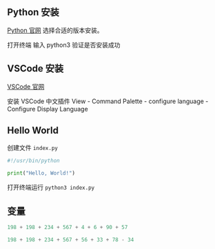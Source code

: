 ## Python 安装

[Python 官网](https://www.python.org/) 选择合适的版本安装。

打开终端 输入 python3 验证是否安装成功

## VSCode 安装

[VSCode 官网](https://code.visualstudio.com/)

安装 VSCode 中文插件 View - Command Palette - configure language - Configure Display Language

## Hello World

创建文件 `index.py`
```python
#!/usr/bin/python

print("Hello, World!")
```
打开终端运行 `python3 index.py`

## 变量

```js
198 + 198 + 234 + 567 + 4 + 6 + 90 + 57

198 + 198 + 234 + 567 + 56 + 33 + 78 - 34
```